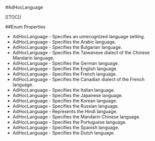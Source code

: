 #AdHocLanguage

[[TOC]]

##Enum Properties 

* AdHocLanguage -  Specifies an unrecognized language setting. 
* AdHocLanguage -  Specifies the Arabic language. 
* AdHocLanguage -  Specifies the Bulgarian language. 
* AdHocLanguage -  Specifies the Taiwanese dialect of the Chinese Mandarin language. 
* AdHocLanguage -  Specifies the German language. 
* AdHocLanguage -  Specifies the English language. 
* AdHocLanguage -  Specifies the French language. 
* AdHocLanguage -  Specifies the Canadian dialect of the French language. 
* AdHocLanguage -  Specifies the Italian language. 
* AdHocLanguage -  Specifies the Japanese language. 
* AdHocLanguage -  Specifies the Korean language. 
* AdHocLanguage -  Specifies the Russian language. 
* AdHocLanguage -  Represents the Hindi language. 
* AdHocLanguage -  Specifies the Mandarin Chinese language. 
* AdHocLanguage -  Specifies the Portuguese language. 
* AdHocLanguage -  Specifies the Spanish language. 
* AdHocLanguage -  Specifies the Dutch language. 